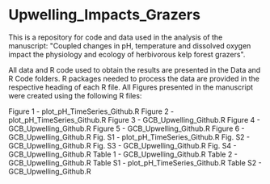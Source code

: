 # Upwelling_Impacts_Grazers
This is a repository for code and data used in the analysis of the manuscript: "Coupled changes in pH, temperature and dissolved oxygen impact the physiology and ecology of herbivorous kelp forest grazers".

All data and R code used to obtain the results are presented in the Data and R Code folders. R packages needed to process the data are provided in the respective heading of each R file. All Figures presented in the manuscript were created using the following R files:

Figure 1 - plot_pH_TimeSeries_Github.R
Figure 2 - plot_pH_TimeSeries_Github.R
Figure 3 - GCB_Upwelling_Github.R
Figure 4 - GCB_Upwelling_Github.R
Figure 5 - GCB_Upwelling_Github.R
Figure 6 - GCB_Upwelling_Github.R
Fig. S1 - plot_pH_TimeSeries_Github.R
Fig. S2 - GCB_Upwelling_Github.R
Fig. S3 - GCB_Upwelling_Github.R
Fig. S4 - GCB_Upwelling_Github.R
Table 1 - GCB_Upwelling_Github.R
Table 2 - GCB_Upwelling_Github.R
Table S1 - plot_pH_TimeSeries_Github.R
Table S2 - GCB_Upwelling_Github.R

